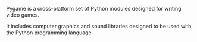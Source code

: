 Pygame is a cross-platform set of Python modules designed for writing video games.      

It includes computer graphics and sound libraries designed to be used with the Python programming language

